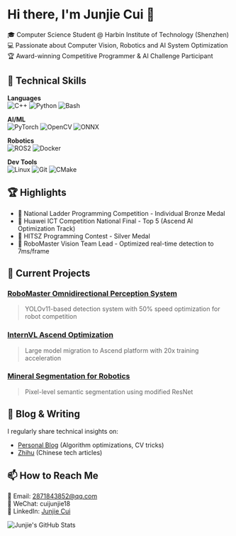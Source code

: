 # Hi there, I'm Junjie Cui 👋

🎓 Computer Science Student @ Harbin Institute of Technology (Shenzhen)  
💻 Passionate about Computer Vision, Robotics and AI System Optimization  
🏆 Award-winning Competitive Programmer & AI Challenge Participant  

## 🔧 Technical Skills

**Languages**  
![C++](https://img.shields.io/badge/-C++-00599C?style=flat&logo=c%2B%2B&logoColor=white)
![Python](https://img.shields.io/badge/-Python-3776AB?style=flat&logo=python&logoColor=white)
![Bash](https://img.shields.io/badge/-Bash-4EAA25?style=flat&logo=gnu-bash&logoColor=white)

**AI/ML**  
![PyTorch](https://img.shields.io/badge/-PyTorch-EE4C2C?style=flat&logo=pytorch&logoColor=white)
![OpenCV](https://img.shields.io/badge/-OpenCV-5C3EE8?style=flat&logo=opencv&logoColor=white)
![ONNX](https://img.shields.io/badge/-ONNX-005CED?style=flat&logo=onnx&logoColor=white)

**Robotics**  
![ROS2](https://img.shields.io/badge/-ROS2-22314E?style=flat&logo=ros&logoColor=white)
![Docker](https://img.shields.io/badge/-Docker-2496ED?style=flat&logo=docker&logoColor=white)

**Dev Tools**  
![Linux](https://img.shields.io/badge/-Linux-FCC624?style=flat&logo=linux&logoColor=black)
![Git](https://img.shields.io/badge/-Git-F05032?style=flat&logo=git&logoColor=white)
![CMake](https://img.shields.io/badge/-CMake-064F8C?style=flat&logo=cmake&logoColor=white)

## 🏆 Highlights

- 🥉 National Ladder Programming Competition - Individual Bronze Medal
- 🥇 Huawei ICT Competition National Final - Top 5 (Ascend AI Optimization Track)
- 🥈 HITSZ Programming Contest - Silver Medal
- 🤖 RoboMaster Vision Team Lead - Optimized real-time detection to 7ms/frame

## 🔭 Current Projects

### [RoboMaster Omnidirectional Perception System](https://github.com/cuijunjie18/robo-perception)
> YOLOv11-based detection system with 50% speed optimization for robot competition

### [InternVL Ascend Optimization](https://github.com/cuijunjie18/internvl-ascend)  
> Large model migration to Ascend platform with 20x training acceleration

### [Mineral Segmentation for Robotics](https://github.com/cuijunjie18/robo-segmentation)  
> Pixel-level semantic segmentation using modified ResNet

## 📝 Blog & Writing

I regularly share technical insights on:
- [Personal Blog](https://cuijunjie18.github.io/blog) (Algorithm optimizations, CV tricks)
- [Zhihu](https://www.zhihu.com/people/cuijunjie18) (Chinese tech articles)

## 📫 How to Reach Me

📧 Email: 2871843852@qq.com  
📱 WeChat: cuijunjie18  
💼 LinkedIn: [Junjie Cui](https://www.linkedin.com/in/junjie-cui-18)

![Junjie's GitHub Stats](https://github-readme-stats.vercel.app/api?username=cuijunjie18&show_icons=true&theme=radical)
